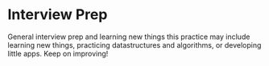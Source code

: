 # Interview Prep
General interview prep and learning new things this practice may include learning new things, practicing datastructures and algorithms, or developing little apps. Keep on improving!
